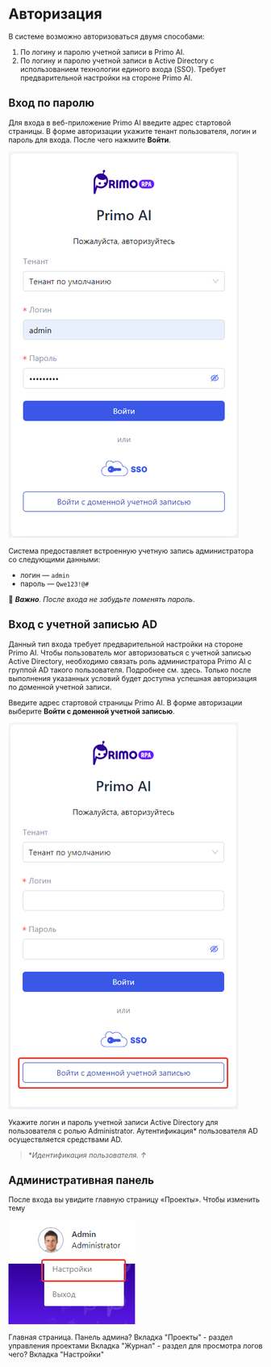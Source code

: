 # Авторизация

В системе возможно авторизоваться двумя способами:
1. По логину и паролю учетной записи в Primo AI. 
2. По логину и паролю учетной записи в Active Directory с использованием технологии единого входа (SSO). Требует предварительной настройки на стороне Primo AI.


## Вход по паролю

Для входа в веб-приложение Primo AI введите адрес стартовой страницы. В форме авторизации укажите тенант пользователя, логин и пароль для входа. После чего нажмите **Войти**.

![](</primo-ai/images/authorization.png>)

Система предоставляет встроенную учетную запись администратора со следующими данными:
* логин — `admin`
* пароль — `Qwe123!@#`

:small_orange_diamond: ***Важно**. После входа не забудьте поменять пароль*.


## Вход с учетной записью AD

Данный тип входа требует предварительной настройки на стороне Primo AI. Чтобы пользователь мог авторизоваться с учетной записью Active Directory, необходимо связать роль администратора Primo AI с группой AD такого пользователя. Подробнее см. здесь. Только после выполнения указанных условий будет доступна успешная авторизация по доменной учетной записи.

Введите адрес стартовой страницы Primo AI. В форме авторизации выберите **Войти с доменной учетной записью**.

![](</primo-ai/images/authorization-2.png>)

Укажите логин и пароль учетной записи Active Directory для пользователя с ролью Administrator. Аутентификация* пользователя AD осуществляется средствами AD.


> \**Идентификация пользователя. ↑*



## Административная панель

После входа вы увидите главную страницу «Проекты». Чтобы изменить тему 

![](</primo-ai/images/theme.png>)

Главная страница. Панель админа?
Вкладка "Проекты" - раздел управления проектами
Вкладка "Журнал" - раздел для просмотра логов чего?
Вкладка "Настройки"

